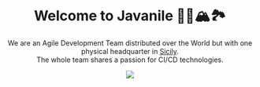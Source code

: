 <div align="center">

# Welcome to Javanile 🌱🌞🏔️🏞️

We are an Agile Development Team distributed over the World but with one physical headquarter in [Sicily](https://en.wikipedia.org/wiki/Sicily).  
The whole team shares a passion for CI/CD technologies.

<a href="https://www.buymeacoffee.com/francescobianco"><img src="https://img.buymeacoffee.com/button-api/?text=Buy me a coffee&emoji=&slug=francescobianco&button_colour=FFDD00&font_colour=000000&font_family=Cookie&outline_colour=000000&coffee_colour=ffffff" /></a>

</div>
